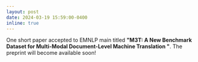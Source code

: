 ```yaml
---
layout: post
date: 2024-03-19 15:59:00-0400
inline: true
---
```


One short paper accepted to EMNLP main titled <strong>"M3T: A New Benchmark Dataset for Multi-Modal Document-Level Machine Translation
"</strong>. The preprint will become available soon! 

